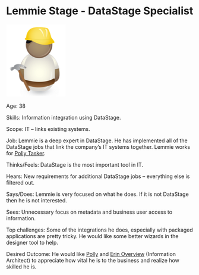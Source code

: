 <!-- SPDX-License-Identifier: Apache-2.0 -->

# Lemmie Stage - DataStage Specialist

![Icon](lemmie-stage.png)

Age: 38

Skills: Information integration using DataStage.

Scope: IT – links existing systems.

Job:
Lemmie is a deep expert in DataStage.
He has implemented all of the DataStage jobs that link the
company’s IT systems together.
Lemmie works for [Polly Tasker](polly-tasker.md).

Thinks/Feels:
DataStage is the most important tool in IT.

Hears:
New requirements for additional DataStage jobs – everything else is filtered out.

Says/Does:
Lemmie is very focused on what he does.
If it is not DataStage then he is not interested.

Sees:
Unnecessary focus on metadata and business user access to information.

Top challenges:
Some of the integrations he does, especially with packaged
applications are pretty tricky.
He would like some better wizards in the designer tool to help.

Desired Outcome:
He would like [Polly](polly-tasker.md) and
[Erin Overview](erin-overview.md) (Information Architect) to
appreciate how vital he is to the business and realize how skilled he is. 
